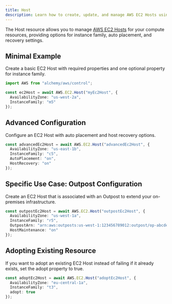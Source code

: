 ```yaml
---
title: Host
description: Learn how to create, update, and manage AWS EC2 Hosts using Alchemy Cloud Control.
---
```


The Host resource allows you to manage [AWS EC2 Hosts](https://docs.aws.amazon.com/ec2/latest/userguide/) for your compute resources, providing options for instance family, auto placement, and recovery settings.

## Minimal Example

Create a basic EC2 Host with required properties and one optional property for instance family.

```ts
import AWS from "alchemy/aws/control";

const ec2Host = await AWS.EC2.Host("myEc2Host", {
  AvailabilityZone: "us-west-2a",
  InstanceFamily: "m5"
});
```

## Advanced Configuration

Configure an EC2 Host with auto placement and host recovery options.

```ts
const advancedEc2Host = await AWS.EC2.Host("advancedEc2Host", {
  AvailabilityZone: "us-east-1b",
  InstanceFamily: "c5",
  AutoPlacement: "on",
  HostRecovery: "on"
});
```

## Specific Use Case: Outpost Configuration

Create an EC2 Host that is associated with an Outpost to extend your on-premises infrastructure.

```ts
const outpostEc2Host = await AWS.EC2.Host("outpostEc2Host", {
  AvailabilityZone: "us-west-1a",
  InstanceFamily: "r5",
  OutpostArn: "arn:aws:outposts:us-west-1:123456789012:outpost/op-abcdefg123456789", 
  HostMaintenance: "on"
});
```

## Adopting Existing Resource

If you want to adopt an existing EC2 Host instead of failing if it already exists, set the adopt property to true.

```ts
const adoptEc2Host = await AWS.EC2.Host("adoptEc2Host", {
  AvailabilityZone: "eu-central-1a",
  InstanceFamily: "t3",
  adopt: true
});
```